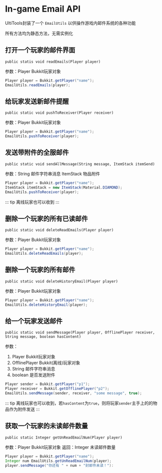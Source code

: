 # In-game Email API <Badge text="UltiTools 5.1.2+" vertical="middle"/>

UltiTools封装了一个 `EmailUtils` 以供操作游戏内邮件系统的各种功能

所有方法均为静态方法，无需实例化

## 打开一个玩家的邮件界面
`public statis void readEmails(Player player)`

参数：Player Bukkit玩家对象
```java
Player player = Bukkit.getPlayer("name");
EmailUtils.readEmails(player);
```

## 给玩家发送新邮件提醒
`public static void pushToReceiver(Player receiver)`

参数：Player Bukkit玩家对象
```java
Player player = Bukkit.getPlayer("name");
EmailUtils.pushToReceiver(player);
```

## 发送带附件的全服邮件
`public static void sendAllMessage(String message, ItemStack itemSend)`

参数：String 邮件字符串消息 ItemStack 物品附件
```java
Player player = Bukkit.getPlayer("name");
ItemStack itemStack = new ItemStack(Material.DIAMOND);
EmailUtils.pushToReceiver(player);
```
::: tip
离线玩家也可以收到
:::

## 删除一个玩家的所有已读邮件
`public static void deleteReadEmails(Player player)`

参数：Player Bukkit玩家对象
```java
Player player = Bukkit.getPlayer("name");
EmailUtils.deleteReadEmails(player);
```

## 删除一个玩家的所有邮件
`public static void deleteHistoryEmail(Player player)`

参数：Player Bukkit玩家对象
```java
Player player = Bukkit.getPlayer("name");
EmailUtils.deleteHistoryEmail(player);
```

## 给一个玩家发送邮件
`public static void sendMessage(Player player, OfflinePlayer receiver, String message, boolean hasContent)`

参数：
1. Player Bukkit玩家对象
2. OfflinePlayer Bukkit(离线)玩家对象
3. String 邮件字符串消息
4. boolean 是否发送附件
```java
Player sender = Bukkit.getPlayer("p1");
Player receiver = Bukkit.getOfflinePlayer("p2");
EmailUtils.sendMessage(sender, receiver, "some message", true);
```
::: tip
离线玩家也可以收到，若`hasContent`为`true`，则将玩家`sender`主手上的的物品作为附件发送
:::

## 获取一个玩家的未读邮件数量
`public static Integer getUnReadEmailNum(Player player)`

参数：Player Bukkit玩家对象
返回：Integer 未读邮件数量
```java
Player player = Bukkit.getPlayer("name");
Integer num EmailUtils.getUnReadEmailNum(player);
player.sendMessage("你还有 " + num + "封邮件未读！"):
```